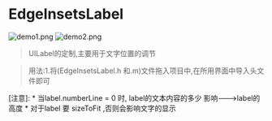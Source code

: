 # EdgeInsetsLabel

![demo1.png](/demo.png)   ![demo2.png](/demo2.png)

> UILabel的定制,主要用于文字位置的调节

>用法:1.将(EdgeInsetsLabel.h 和.m)文件拖入项目中,在所用界面中导入头文件即可

[注意]: * 当label.numberLine = 0 时, label的文本内容的多少 影响--->label的高度
        * 对于label  要  sizeToFit ,否则会影响文字的显示
